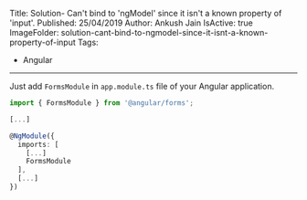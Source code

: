 Title: Solution- Can't bind to 'ngModel' since it isn't a known property of 'input'.
Published: 25/04/2019
Author: Ankush Jain
IsActive: true
ImageFolder: solution-cant-bind-to-ngmodel-since-it-isnt-a-known-property-of-input
Tags:
  - Angular
---
Just add `FormsModule` in `app.module.ts` file of your Angular application.

```ts
import { FormsModule } from '@angular/forms';

[...]

@NgModule({
  imports: [
    [...]
    FormsModule
  ],
  [...]
})
```
                
